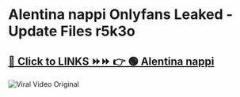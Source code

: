 
 # Alentina nappi Onlyfans Leaked - Update Files r5k3o

## <h2><a href="https://clipsfans.com/Alentina_nappi&ref=git">🔗 Click to LINKS ⏩⏩ 👉 🟢 Alentina nappi </a></h2>

<a href="https://clipsfans.com/Alentina_nappi&ref=git" rel="nofollow" data-target="animated-image.originalLink"><img src="https://i.ibb.co.com/xMMVF88/686577567.gif" alt="Viral Video Original" style="max-width: 100%; display: inline-block;" data-target="animated-image.originalImage"></a>

